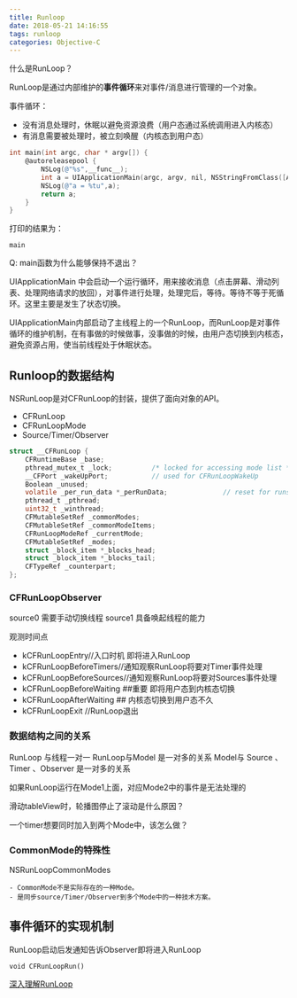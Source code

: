 ```yaml
---
title: Runloop
date: 2018-05-21 14:16:55
tags: runloop
categories: Objective-C
---
```


什么是RunLoop？

RunLoop是通过内部维护的**事件循环**来对事件/消息进行管理的一个对象。

事件循环：

- 没有消息处理时，休眠以避免资源浪费（用户态通过系统调用进入内核态）
- 有消息需要被处理时，被立刻唤醒（内核态到用户态）

```Objective-C
int main(int argc, char * argv[]) {
    @autoreleasepool {
        NSLog(@"%s",__func__);
        int a = UIApplicationMain(argc, argv, nil, NSStringFromClass([AppDelegate class]));
        NSLog(@"a = %tu",a);
        return a;
    }
}
```

打印的结果为：

```
main
```
Q: main函数为什么能够保持不退出？

UIApplicationMain 中会启动一个运行循环，用来接收消息（点击屏幕、滑动列表、处理网络请求的放回），对事件进行处理，处理完后，等待。等待不等于死循环。这里主要是发生了状态切换。

UIApplicationMain内部启动了主线程上的一个RunLoop，而RunLoop是对事件循环的维护机制，在有事做的时候做事，没事做的时候，由用户态切换到内核态，避免资源占用，使当前线程处于休眠状态。

## Runloop的数据结构

NSRunLoop是对CFRunLoop的封装，提供了面向对象的API。

- CFRunLoop
- CFRunLoopMode
- Source/Timer/Observer

```C
struct __CFRunLoop {
    CFRuntimeBase _base;
    pthread_mutex_t _lock;			/* locked for accessing mode list */
    __CFPort _wakeUpPort;			// used for CFRunLoopWakeUp 
    Boolean _unused;
    volatile _per_run_data *_perRunData;              // reset for runs of the run loop
    pthread_t _pthread;
    uint32_t _winthread;
    CFMutableSetRef _commonModes;
    CFMutableSetRef _commonModeItems;
    CFRunLoopModeRef _currentMode;
    CFMutableSetRef _modes;
    struct _block_item *_blocks_head;
    struct _block_item *_blocks_tail;
    CFTypeRef _counterpart;
};
```

### CFRunLoopObserver

source0 需要手动切换线程
source1 具备唤起线程的能力


观测时间点

- kCFRunLoopEntry//入口时机 即将进入RunLoop
- kCFRunLoopBeforeTimers//通知观察RunLoop将要对Timer事件处理
- kCFRunLoopBeforeSources//通知观察RunLoop将要对Sources事件处理
- kCFRunLoopBeforeWaiting ##重要 即将用户态到内核态切换
- kCFRunLoopAfterWaiting ## 内核态切换到用户态不久
- kCFRunLoopExit //RunLoop退出

### 数据结构之间的关系
RunLoop 与线程一对一
RunLoop与Model 是一对多的关系
Model与 Source 、Timer 、Observer 是一对多的关系

如果RunLoop运行在Mode1上面，对应Mode2中的事件是无法处理的

滑动tableView时，轮播图停止了滚动是什么原因？

一个timer想要同时加入到两个Mode中，该怎么做？


### CommonMode的特殊性

NSRunLoopCommonModes

    - CommonMode不是实际存在的一种Mode。
    - 是同步source/Timer/Observer到多个Mode中的一种技术方案。

## 事件循环的实现机制

RunLoop启动后发通知告诉Observer即将进入RunLoop



```
void CFRunLoopRun()

```

[深入理解RunLoop](https://blog.ibireme.com/2015/05/18/runloop/)